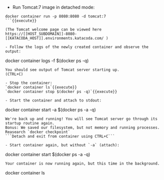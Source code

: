 - Run Tomcat:7 image in detached mode:
```
docker container run -p 8080:8080 -d tomcat:7
```{{execute}}

(The Tomcat welcome page can be viewed here https://[[HOST_SUBDOMAIN]]-8080-[[KATACODA_HOST]].environments.katacoda.com/ )

- Follow the logs of the newly created container and observe the output:
```
docker container logs -f $(docker ps -q)
```{{execute}}
You should see output of Tomcat server starting up.
(CTRL+C)
	
- Stop the container:  
`docker container ls`{{execute}}  
`docker container stop $(docker ps -q)`{{execute}}

- Start the container and attach to stdout:
```
docker container start -a $(docker ps -a -q)
```{{execute}}
We're back up and running! You will see Tomcat server go through its startup routine again. 
Bonus: We saved our filesystem, but not memory and running processes. Reasearch `docker checkpoint`
```Detach and exit from container using CTRL+C```

- Start container again, but without `-a` (attach):
```
docker container start $(docker ps -a -q)
```{{execute}}
Your container is now running again, but this time in the background.
```
docker container ls
```{{execute}}